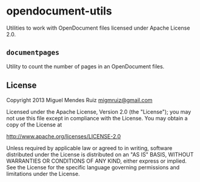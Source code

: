 opendocument-utils
==================

Utilities to work with OpenDocument files licensed under Apache License 2.0.

`documentpages`
---------------

Utility to count the number of pages in an OpenDocument files.

License
-------
Copyright 2013 Miguel Mendes Ruiz <migmruiz@gmail.com>

Licensed under the Apache License, Version 2.0 (the "License");
you may not use this file except in compliance with the License.
You may obtain a copy of the License at

http://www.apache.org/licenses/LICENSE-2.0

Unless required by applicable law or agreed to in writing, software
distributed under the License is distributed on an "AS IS" BASIS,
WITHOUT WARRANTIES OR CONDITIONS OF ANY KIND, either express or implied.
See the License for the specific language governing permissions and
limitations under the License.
